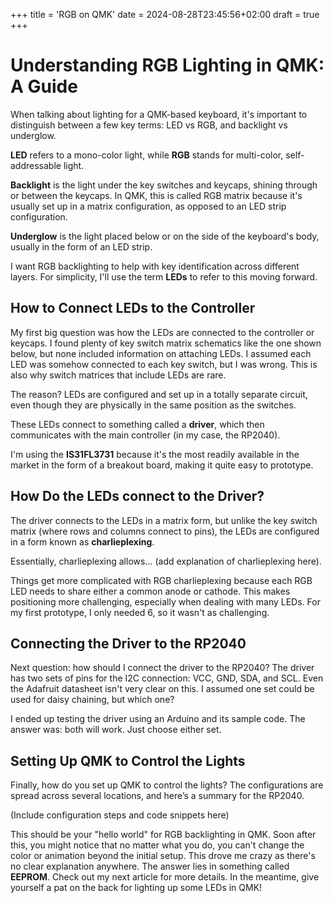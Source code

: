 +++
title = 'RGB on QMK'
date = 2024-08-28T23:45:56+02:00
draft = true
+++

# Understanding RGB Lighting in QMK: A Guide

When talking about lighting for a QMK-based keyboard, it's important to distinguish between a few key terms: 
LED vs RGB, and backlight vs underglow.

**LED** refers to a mono-color light, while **RGB** stands for multi-color, self-addressable light.

**Backlight** is the light under the key switches and keycaps, shining through or between the keycaps. In QMK, this is called RGB matrix because it's usually set up in a matrix configuration, as opposed to an LED strip configuration.

**Underglow** is the light placed below or on the side of the keyboard's body, usually in the form of an LED strip.

I want RGB backlighting to help with key identification across different layers. For simplicity, I'll use the term **LEDs** to refer to this moving forward.

## How to Connect LEDs to the Controller

My first big question was how the LEDs are connected to the controller or keycaps. I found plenty of key switch matrix schematics like the one shown below, but none included information on attaching LEDs. I assumed each LED was somehow connected to each key switch, but I was wrong. This is also why switch matrices that include LEDs are rare.

The reason? LEDs are configured and set up in a totally separate circuit, even though they are physically in the same position as the switches.

These LEDs connect to something called a **driver**, which then communicates with the main controller (in my case, the RP2040).

I'm using the **IS31FL3731** because it's the most readily available in the market in the form of a breakout board, making it quite easy to prototype.

## How Do the LEDs connect to the Driver?

The driver connects to the LEDs in a matrix form, but unlike the key switch matrix (where rows and columns connect to pins), the LEDs are configured in a form known as **charlieplexing**.

Essentially, charlieplexing allows... (add explanation of charlieplexing here).

Things get more complicated with RGB charlieplexing because each RGB LED needs to share either a common anode or cathode. This makes positioning more challenging, especially when dealing with many LEDs. For my first prototype, I only needed 6, so it wasn't as challenging.

## Connecting the Driver to the RP2040

Next question: how should I connect the driver to the RP2040? The driver has two sets of pins for the I2C connection: VCC, GND, SDA, and SCL. Even the Adafruit datasheet isn't very clear on this. I assumed one set could be used for daisy chaining, but which one?

I ended up testing the driver using an Arduino and its sample code. The answer was: both will work. Just choose either set.

## Setting Up QMK to Control the Lights

Finally, how do you set up QMK to control the lights? The configurations are spread across several locations, and here’s a summary for the RP2040.

(Include configuration steps and code snippets here)

This should be your "hello world" for RGB backlighting in QMK. Soon after this, you might notice that no matter what you do, you can't change the color or animation beyond the initial setup. This drove me crazy as there's no clear explanation anywhere. The answer lies in something called **EEPROM**. Check out my next article for more details. In the meantime, give yourself a pat on the back for lighting up some LEDs in QMK!
